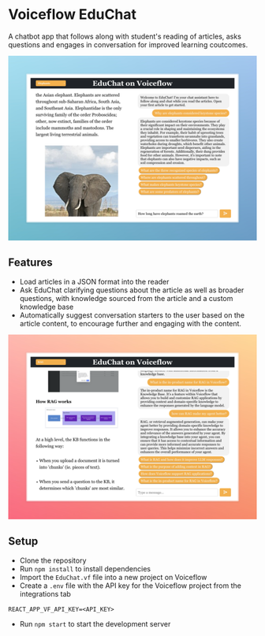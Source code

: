 # Voiceflow EduChat

A chatbot app that follows along with student's reading of articles, asks questions and engages in conversation for improved learning coutcomes.

![Screenshot of EduChat](EduChat.jpeg)

## Features

- Load articles in a JSON format into the reader
- Ask EduChat clarifying questions about the article as well as broader questions, with knowledge sourced from the article and a custom knowledge base
- Automatically suggest conversation starters to the user based on the article content, to encourage further and engaging with the content.

![EduChat Screenshot 2](EduChat2.png)

## Setup

- Clone the repository
- Run `npm install` to install dependencies
- Import the `EduChat.vf` file into a new project on Voiceflow
- Create a `.env` file with the API key for the Voiceflow project from the integrations tab
```
REACT_APP_VF_API_KEY=<API_KEY>
```
- Run `npm start` to start the development server
